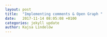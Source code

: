 ```yaml
---
layout: post
title:  "Implementing comments & Open Graph "
date:   2017-11-14 08:05:08 +0100
categories: jekyll update
author: Kajsa Lindelöw
---
```

